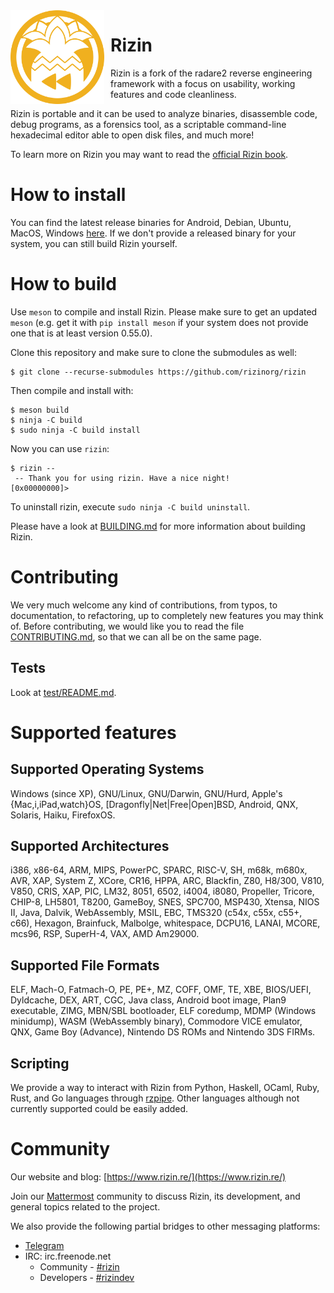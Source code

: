 <img width="150" height="150" align="left" style="float: left; margin: 0 10px 0 0;" alt="Rizin logo" src="https://raw.githubusercontent.com/rizinorg/rizin/dev/doc/img/rizin.svg?sanitize=true">

# Rizin

Rizin is a fork of the radare2 reverse engineering framework with a focus on
usability, working features and code cleanliness.

Rizin is portable and it can be used to analyze binaries, disassemble code,
debug programs, as a forensics tool, as a scriptable command-line hexadecimal
editor able to open disk files, and much more!

To learn more on Rizin you may want to read the
[official Rizin book](https://book.rizin.re).

# How to install

You can find the latest release binaries for Android, Debian, Ubuntu, MacOS,
Windows [here](https://github.com/rizinorg/rizin/releases/latest). If we
don't provide a released binary for your system, you can still build Rizin
yourself.

# How to build

Use `meson` to compile and install Rizin. Please make sure to get an updated
`meson` (e.g. get it with `pip install meson` if your system does not provide
one that is at least version 0.55.0).

Clone this repository and make sure to clone the submodules as well:
```
$ git clone --recurse-submodules https://github.com/rizinorg/rizin
```

Then compile and install with:
```
$ meson build
$ ninja -C build
$ sudo ninja -C build install
```

Now you can use `rizin`:
```
$ rizin --
 -- Thank you for using rizin. Have a nice night!
[0x00000000]>

```

To uninstall rizin, execute `sudo ninja -C build uninstall`.


Please have a look at [BUILDING.md][] for more information about building Rizin.

# Contributing

We very much welcome any kind of contributions, from typos, to documentation, to
refactoring, up to completely new features you may think of. Before
contributing, we would like you to read the file [CONTRIBUTING.md][], so that we
can all be on the same page.

## Tests

Look at [test/README.md][].

# Supported features

## Supported Operating Systems

Windows (since XP), GNU/Linux, GNU/Darwin, GNU/Hurd, Apple's {Mac,i,iPad,watch}OS,
[Dragonfly|Net|Free|Open]BSD, Android, QNX, Solaris, Haiku, FirefoxOS.

## Supported Architectures

i386, x86-64, ARM, MIPS, PowerPC, SPARC, RISC-V, SH, m68k, m680x, AVR,
XAP, System Z, XCore, CR16, HPPA, ARC, Blackfin, Z80, H8/300, V810,
V850, CRIS, XAP, PIC, LM32, 8051, 6502, i4004, i8080, Propeller,
Tricore, CHIP-8, LH5801, T8200, GameBoy, SNES, SPC700, MSP430, Xtensa,
NIOS II, Java, Dalvik, WebAssembly, MSIL, EBC, TMS320 (c54x, c55x,
c55+, c66), Hexagon, Brainfuck, Malbolge, whitespace, DCPU16, LANAI,
MCORE, mcs96, RSP, SuperH-4, VAX, AMD Am29000.

## Supported File Formats

ELF, Mach-O, Fatmach-O, PE, PE+, MZ, COFF, OMF, TE, XBE, BIOS/UEFI,
Dyldcache, DEX, ART, CGC, Java class, Android boot image, Plan9 executable,
ZIMG, MBN/SBL bootloader, ELF coredump, MDMP (Windows minidump),
WASM (WebAssembly binary), Commodore VICE emulator, QNX,
Game Boy (Advance), Nintendo DS ROMs and Nintendo 3DS FIRMs.

## Scripting

We provide a way to interact with Rizin from Python, Haskell, OCaml,
Ruby, Rust, and Go languages through [rzpipe](https://github.com/rizinorg/rz-pipe).
Other languages although not currently supported could be easily added.

# Community

Our website and blog: [https://www.rizin.re/](https://www.rizin.re/)

Join our [Mattermost](https://im.rizin.re) community to discuss Rizin, its
development, and general topics related to the project.

We also provide the following partial bridges to other messaging platforms:
- [Telegram](https://t.me/rizinorg)
- IRC: irc.freenode.net 
  - Community - [#rizin](https://webchat.freenode.net/?channels=#rizin)
  - Developers - [#rizindev](https://webchat.freenode.net/?channels=#rizindev)

[CONTRIBUTING.md]: https://github.com/rizinorg/rizin/blob/dev/CONTRIBUTING.md
[test/README.md]: https://github.com/rizinorg/rizin/blob/dev/test/README.md
[BUILDING.md]: https://github.com/rizinorg/rizin/blob/dev/BUILDING.md
[DEVELOPERS.md]: https://github.com/rizinorg/rizin/blob/dev/DEVELOPERS.md
